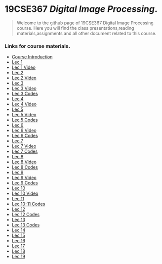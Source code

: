 # 19CSE367 _Digital Image Processing_.
> Welcome to the github page of 19CSE367 Digital Image Processing course. Here you will find the class presentations,reading materials,assignments and all other document related to this course.

### Links for course materials.
- [Course Introduction][intro_pdf]
- [Lec 1][Lec1_pdf]
- [Lec 1 Video][Lec1_vid]
- [Lec 2][Lec2_pdf]
- [Lec 2 Video][Lec2_vid]
- [Lec 3][Lec3_pdf]
- [Lec 3 Video][Lec3_vid]
- [Lec 3 Codes][Lec3_code]
- [Lec 4][Lec4_pdf]
- [Lec 4 Video][Lec4_vid]
- [Lec 5][Lec5_pdf]
- [Lec 5 Video][Lec5_vid]
- [Lec 5 Codes][Lec5_code]
- [Lec 6][Lec6_pdf]
- [Lec 6 Video][Lec6_vid]
- [Lec 6 Codes][Lec6_code]
- [Lec 7][Lec7_pdf]
- [Lec 7 Video][Lec7_vid]
- [Lec 7 Codes][Lec7_code]
- [Lec 8][Lec8_pdf]
- [Lec 8 Video][Lec8_vid]
- [Lec 8 Codes][Lec8_code]
- [Lec 9][Lec9_pdf]
- [Lec 9 Video][Lec9_vid]
- [Lec 9 Codes][Lec9_code]
- [Lec 10][Lec10_pdf]
- [Lec 10 Video][Lec10_vid]
- [Lec 11 ][Lec11]
- [Lec 10-11 Codes][Lec10_11_code]
- [Lec 12 ][Lec12]
- [Lec 12 Codes][Lec12_code]
- [Lec 13 ][Lec13]
- [Lec 13 Codes][Lec13_code]
- [Lec 14 ][Lec14]
- [Lec 15 ][Lec15]
- [Lec 16 ][Lec16]
- [Lec 17 ][Lec17]
- [Lec 18 ][Lec18]
- [Lec 19 ][Lec19]




[intro_pdf]:https://github.com/sarathtv/19CSE367-Digital-Image-Processing/blob/master/Lectures/Course%20Intro.pdf

[Lec1_pdf]:https://github.com/sarathtv/19CSE367-Digital-Image-Processing/blob/master/Lectures/19CSE367_L1.pdf
[Lec1_vid]:https://youtu.be/_pYun1XHU8U

[Lec2_pdf]:https://github.com/sarathtv/19CSE367-Digital-Image-Processing/blob/master/Lectures/19CSE367_L2.pdf
[Lec2_vid]:https://youtu.be/mAuxZZTdt1A

[Lec3_pdf]:https://github.com/sarathtv/19CSE367-Digital-Image-Processing/blob/master/Lectures/19CSE367_L3.pdf
[Lec3_vid]:https://youtu.be/KZvu4s7DgVo
[Lec3_code]:https://github.com/sarathtv/19CSE367-Digital-Image-Processing/tree/master/Additional%20Materials/L3_Code


[Lec4_pdf]:https://github.com/sarathtv/19CSE367-Digital-Image-Processing/blob/master/Lectures/19CSE367_L4.pdf
[Lec4_vid]:https://youtu.be/UMaNbhcXofs

[Lec5_pdf]:https://github.com/sarathtv/19CSE367-Digital-Image-Processing/blob/master/Lectures/19CSE367_L5.pdf
[Lec5_vid]:https://youtu.be/jRp1kY-fOq4
[Lec5_code]:https://github.com/sarathtv/19CSE367-Digital-Image-Processing/tree/master/Additional%20Materials/L5_Code

[Lec6_pdf]:https://github.com/sarathtv/19CSE367-Digital-Image-Processing/blob/master/Lectures/19CSE367_L6.pdf
[Lec6_vid]:https://youtu.be/_PPXtiEr7n8
[Lec6_code]:https://github.com/sarathtv/19CSE367-Digital-Image-Processing/tree/master/Additional%20Materials/L6_Code


[Lec7_pdf]:https://github.com/sarathtv/19CSE367-Digital-Image-Processing/blob/master/Lectures/19CSE367_L7.pdf
[Lec7_vid]:https://youtu.be/EMAo6t-Op-U
[Lec7_code]:https://github.com/sarathtv/19CSE367-Digital-Image-Processing/tree/master/Additional%20Materials/L7_Code

[Lec8_pdf]:https://github.com/sarathtv/19CSE367-Digital-Image-Processing/blob/master/Lectures/19CSE367_L8.pdf
[Lec8_vid]:https://youtu.be/SgGqFBZcZQs
[Lec8_code]:https://github.com/sarathtv/19CSE367-Digital-Image-Processing/tree/master/Additional%20Materials/L8_Code

[Lec9_pdf]:https://github.com/sarathtv/19CSE367-Digital-Image-Processing/blob/master/Lectures/19CSE367_L9.pdf
[Lec9_vid]:https://youtu.be/T6IFUBLe3cg
[Lec9_code]:https://github.com/sarathtv/19CSE367-Digital-Image-Processing/tree/master/Additional%20Materials/L9_Code

[Lec10_pdf]:https://github.com/sarathtv/19CSE367-Digital-Image-Processing/blob/master/Lectures/19CSE367_L10.pdf
[Lec10_vid]:https://youtu.be/pdfr3mOS3m0

[Lec11]:https://github.com/sarathtv/19CSE367-Digital-Image-Processing/blob/master/Lectures/19CSE367_L11.pdf
[Lec10_11_code]:https://github.com/sarathtv/19CSE367-Digital-Image-Processing/tree/master/Additional%20Materials/L10_11_Code
[Lec12]:https://github.com/sarathtv/19CSE367-Digital-Image-Processing/blob/master/Lectures/19CSE367_L12.pdf
[Lec12_code]:https://github.com/sarathtv/19CSE367-Digital-Image-Processing/tree/master/Additional%20Materials/L12_Code
[Lec13]:https://github.com/sarathtv/19CSE367-Digital-Image-Processing/blob/master/Lectures/19CSE367_L13.pdf
[Lec13_code]:https://github.com/sarathtv/19CSE367-Digital-Image-Processing/tree/master/Additional%20Materials/L13_Code

[Lec14]::https://github.com/sarathtv/19CSE367-Digital-Image-Processing/blob/master/Lectures/19CSE367_L14.pdf
[Lec15]::https://github.com/sarathtv/19CSE367-Digital-Image-Processing/blob/master/Lectures/19CSE367_L15.pdf
[Lec16]::https://github.com/sarathtv/19CSE367-Digital-Image-Processing/blob/master/Lectures/19CSE367_L16.pdf
[Lec17]::https://github.com/sarathtv/19CSE367-Digital-Image-Processing/blob/master/Lectures/19CSE367_L17.pdf
[Lec18]::https://github.com/sarathtv/19CSE367-Digital-Image-Processing/blob/master/Lectures/19CSE367_L18.pdf
[Lec19]::https://github.com/sarathtv/19CSE367-Digital-Image-Processing/blob/master/Lectures/19CSE367_L19.pdf